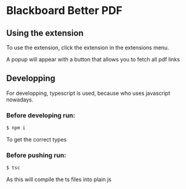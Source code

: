 # Blackboard Better PDF

## Using the extension

To use the extension, click the extension in the extensions menu.

A popup will appear with a button that allows you to fetch all pdf links

## Developping

For developping, typescript is used, because who uses javascript nowadays.

### Before developing run:

```bash
$ npm i
```
To get the correct types

### Before pushing run:
```bash
$ tsc
```
As this will compile the ts files into plain js